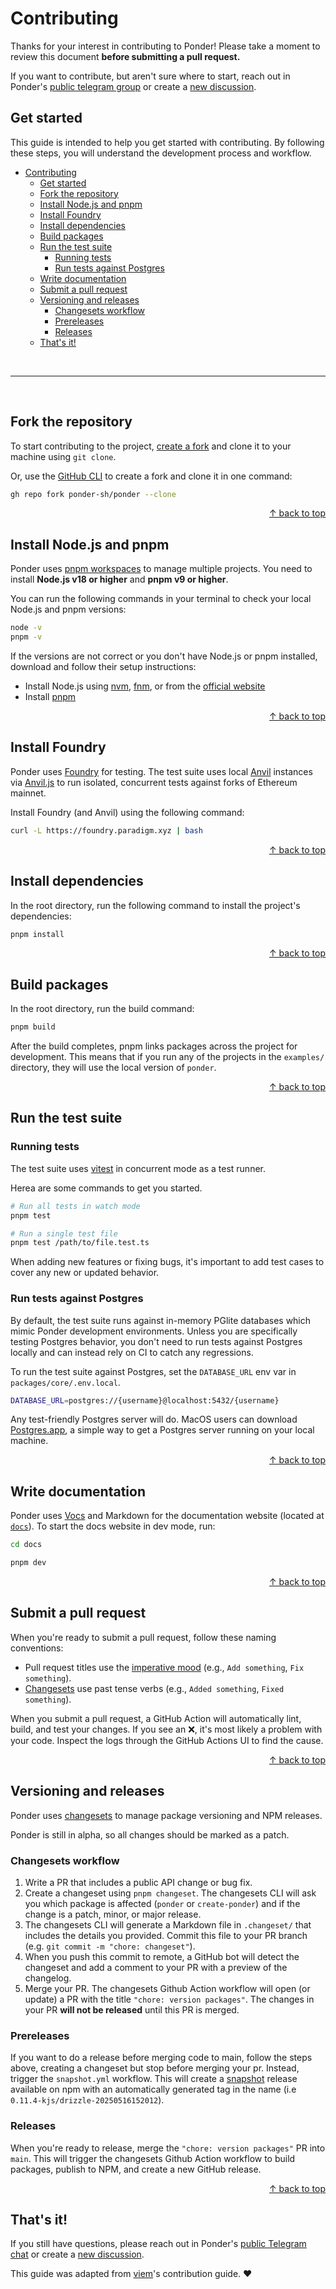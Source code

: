 # Contributing

Thanks for your interest in contributing to Ponder! Please take a moment to review this document **before submitting a pull request.**

If you want to contribute, but aren't sure where to start, reach out in Ponder's [public telegram group](https://t.me/pondersh) or create a [new discussion](https://github.com/ponder-sh/ponder/discussions).

## Get started

This guide is intended to help you get started with contributing. By following these steps, you will understand the development process and workflow.

- [Contributing](#contributing)
  - [Get started](#get-started)
  - [Fork the repository](#fork-the-repository)
  - [Install Node.js and pnpm](#install-nodejs-and-pnpm)
  - [Install Foundry](#install-foundry)
  - [Install dependencies](#install-dependencies)
  - [Build packages](#build-packages)
  - [Run the test suite](#run-the-test-suite)
    - [Running tests](#running-tests)
    - [Run tests against Postgres](#run-tests-against-postgres)
  - [Write documentation](#write-documentation)
  - [Submit a pull request](#submit-a-pull-request)
  - [Versioning and releases](#versioning-and-releases)
    - [Changesets workflow](#changesets-workflow)
    - [Prereleases](#prereleases)
    - [Releases](#releases)
  - [That's it!](#thats-it)

<br>

---

<br>

## Fork the repository

To start contributing to the project, [create a fork](https://github.com/ponder-sh/ponder/fork) and clone it to your machine using `git clone`.

Or, use the [GitHub CLI](https://cli.github.com) to create a fork and clone it in one command:

```bash
gh repo fork ponder-sh/ponder --clone
```

<div align="right">
  <a href="#get-started">&uarr; back to top</a></b>
</div>

## Install Node.js and pnpm

Ponder uses [pnpm workspaces](https://pnpm.io/workspaces) to manage multiple projects. You need to install **Node.js v18 or higher** and **pnpm v9 or higher**.

You can run the following commands in your terminal to check your local Node.js and pnpm versions:

```bash
node -v
pnpm -v
```

If the versions are not correct or you don't have Node.js or pnpm installed, download and follow their setup instructions:

- Install Node.js using [nvm](https://github.com/nvm-sh/nvm), [fnm](https://github.com/Schniz/fnm), or from the [official website](https://nodejs.org)
- Install [pnpm](https://pnpm.io/installation)

<div align="right">
  <a href="#get-started">&uarr; back to top</a></b>
</div>

## Install Foundry

Ponder uses [Foundry](https://book.getfoundry.sh/) for testing. The test suite uses local [Anvil](https://github.com/foundry-rs/foundry/tree/master/anvil) instances via [Anvil.js](https://github.com/wagmi-dev/anvil.js) to run isolated, concurrent tests against forks of Ethereum mainnet.

Install Foundry (and Anvil) using the following command:

```bash
curl -L https://foundry.paradigm.xyz | bash
```

<div align="right">
  <a href="#get-started">&uarr; back to top</a></b>
</div>

## Install dependencies

In the root directory, run the following command to install the project's dependencies:

```bash
pnpm install
```

<div align="right">
  <a href="#get-started">&uarr; back to top</a></b>
</div>

## Build packages

In the root directory, run the build command:

```bash
pnpm build
```

After the build completes, pnpm links packages across the project for development. This means that if you run any of the projects in the `examples/` directory, they will use the local version of `ponder`.

<div align="right">
  <a href="#get-started">&uarr; back to top</a></b>
</div>

## Run the test suite

### Running tests

The test suite uses [vitest](https://vitest.dev/guide) in concurrent mode as a test runner.

Herea are some commands to get you started.

```bash
# Run all tests in watch mode
pnpm test

# Run a single test file
pnpm test /path/to/file.test.ts
```

When adding new features or fixing bugs, it's important to add test cases to cover any new or updated behavior.

### Run tests against Postgres

By default, the test suite runs against in-memory PGlite databases which mimic Ponder development environments. Unless you are specifically testing Postgres behavior, you don't need to run tests against Postgres locally and can instead rely on CI to catch any regressions.

To run the test suite against Postgres, set the `DATABASE_URL` env var in `packages/core/.env.local`.

```bash
DATABASE_URL=postgres://{username}@localhost:5432/{username}
```

Any test-friendly Postgres server will do. MacOS users can download [Postgres.app](https://postgresapp.com/documentation/), a simple way to get a Postgres server running on your local machine.

<div align="right">
  <a href="#get-started">&uarr; back to top</a></b>
</div>

## Write documentation

Ponder uses [Vocs](https://vocs.dev) and Markdown for the documentation website (located at [`docs`](../docs)). To start the docs website in dev mode, run:

```bash
cd docs

pnpm dev
```

<div align="right">
  <a href="#get-started">&uarr; back to top</a></b>
</div>

## Submit a pull request

When you're ready to submit a pull request, follow these naming conventions:

- Pull request titles use the [imperative mood](https://en.wikipedia.org/wiki/Imperative_mood) (e.g., `Add something`, `Fix something`).
- [Changesets](#versioning) use past tense verbs (e.g., `Added something`, `Fixed something`).

When you submit a pull request, a GitHub Action will automatically lint, build, and test your changes. If you see an ❌, it's most likely a problem with your code. Inspect the logs through the GitHub Actions UI to find the cause.

<div align="right">
  <a href="#get-started">&uarr; back to top</a></b>
</div>

## Versioning and releases

Ponder uses [changesets](https://github.com/changesets/changesets) to manage package versioning and NPM releases.

Ponder is still in alpha, so all changes should be marked as a patch.

### Changesets workflow

1. Write a PR that includes a public API change or bug fix.
2. Create a changeset using `pnpm changeset`. The changesets CLI will ask you which package is affected (`ponder` or `create-ponder`) and if the change is a patch, minor, or major release.
3. The changesets CLI will generate a Markdown file in `.changeset/` that includes the details you provided. Commit this file to your PR branch (e.g. `git commit -m "chore: changeset"`).
4. When you push this commit to remote, a GitHub bot will detect the changeset and add a comment to your PR with a preview of the changelog.
5. Merge your PR. The changesets Github Action workflow will open (or update) a PR with the title `"chore: version packages"`. The changes in your PR **will not be released** until this PR is merged.

### Prereleases

If you want to do a release before merging code to main, follow the steps above, creating a changeset but stop before merging your pr. Instead, trigger the `snapshot.yml` workflow. This will create a [snapshot](https://github.com/changesets/changesets/blob/main/docs/snapshot-releases.md) release available on npm with an automatically generated tag in the name (i.e `0.11.4-kjs/drizzle-20250516152012`).

### Releases

When you're ready to release, merge the `"chore: version packages"` PR into `main`. This will trigger the changesets Github Action workflow to build packages, publish to NPM, and create a new GitHub release.

<div align="right">
  <a href="#get-started">&uarr; back to top</a></b>
</div>

## That's it!

If you still have questions, please reach out in Ponder's [public Telegram chat](https://t.me/pondersh) or create a [new discussion](https://github.com/ponder-sh/ponder/discussions).

This guide was adapted from [viem](https://github.com/wagmi-dev/viem/blob/main/.github/CONTRIBUTING.md)'s contribution guide. ❤️
